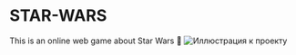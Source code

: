 # STAR-WARS
This is an online web game about Star Wars 🚀
![Иллюстрация к проекту](https://github.com/jon/coolproject/raw/master/image/image.png)

